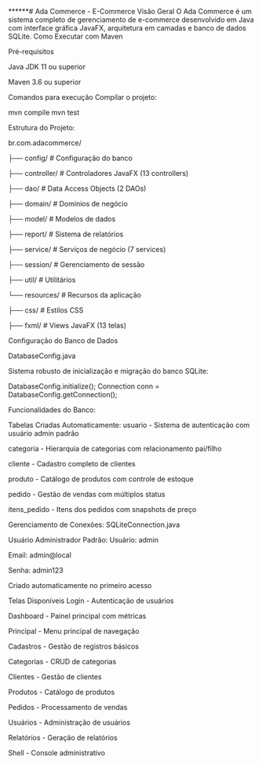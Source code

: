 ******# Ada Commerce - E-Commerce
Visão Geral
O Ada Commerce é um sistema completo de gerenciamento de e-commerce desenvolvido em Java com interface gráfica JavaFX, arquitetura em camadas e banco de dados SQLite.
Como Executar com Maven

Pré-requisitos

Java JDK 11 ou superior

Maven 3.6 ou superior


Comandos para execução
Compilar o projeto:

mvn compile
mvn test

Estrutura do Projeto:

br.com.adacommerce/

  ├── config/              # Configuração do banco
  
  ├── controller/          # Controladores JavaFX (13 controllers)
  
  ├── dao/                 # Data Access Objects (2 DAOs)
  
  ├── domain/              # Domínios de negócio
  
  ├── model/               # Modelos de dados
  
  ├── report/              # Sistema de relatórios
  
  ├── service/             # Serviços de negócio (7 services)
  
  ├── session/             # Gerenciamento de sessão
  
  ├── util/                # Utilitários
  
  └── resources/           # Recursos da aplicação
  
  ├── css/             # Estilos CSS
  
  ├── fxml/            # Views JavaFX (13 telas)
  


Configuração do Banco de Dados

DatabaseConfig.java

Sistema robusto de inicialização e migração do banco SQLite:

DatabaseConfig.initialize();
Connection conn = DatabaseConfig.getConnection();

Funcionalidades do Banco:

Tabelas Criadas Automaticamente:
usuario - Sistema de autenticação com usuário admin padrão

categoria - Hierarquia de categorias com relacionamento pai/filho

cliente - Cadastro completo de clientes

produto - Catálogo de produtos com controle de estoque

pedido - Gestão de vendas com múltiplos status

itens_pedido - Itens dos pedidos com snapshots de preço

Gerenciamento de Conexões:
SQLiteConnection.java

Usuário Administrador Padrão:
Usuário: admin

Email: admin@local

Senha: admin123

Criado automaticamente no primeiro acesso


Telas Disponíveis
Login - Autenticação de usuários

Dashboard - Painel principal com métricas

Principal - Menu principal de navegação

Cadastros - Gestão de registros básicos

Categorias - CRUD de categorias

Clientes - Gestão de clientes

Produtos - Catálogo de produtos

Pedidos - Processamento de vendas

Usuários - Administração de usuários

Relatórios - Geração de relatórios

Shell - Console administrativo

